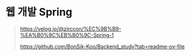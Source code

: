 # 웹 개발 Spring

> https://velog.io/@zirccon/%EC%9B%B9-%EA%B0%9C%EB%B0%9C-Spring-1
> 
> https://github.com/BonSik-Koo/Backend_study?tab=readme-ov-file

